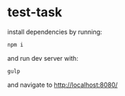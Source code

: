 # test-task
install dependencies by running:
```bash
npm i
```
and run dev server with:
```bash
gulp
```

and navigate to [http://localhost:8080/](http://localhost:8080/)
